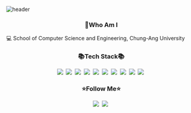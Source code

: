 ![header](https://capsule-render.vercel.app/api?type=Wave&color=ffc0cb&height=275&section=header&text=Nahyun%20Lee&fontSize=80)

<h3 align="center">🤔Who Am I</h3>
<p align="center>👋 Hello I'm Nahyun Lee</p>
<p align="center>💻 School of Computer Science and Engineering, Chung-Ang University</p>

<h3 align="center">📚️Tech Stack📚️</h3>
<p align="center">
<img src="https://img.shields.io/badge/Python-3776AB?style=flat-square&logo=Python&logoColor=white"/></a>&nbsp 
<img src="https://img.shields.io/badge/JavaScript-F7DF1E?style=flat-square&logo=JavaScript&logoColor=white"/></a>&nbsp
<img src="https://img.shields.io/badge/React-61DAFB?style=flat-square&logo=React&logoColor=white"/></a>&nbsp
<img src="https://img.shields.io/badge/Java-007396?style=flat-square&logo=Java&logoColor=white"/></a>&nbsp
<img src="https://img.shields.io/badge/C-A8B9CC?style=flat-square&logo=C&logoColor=white"/></a>&nbsp
<img src="https://img.shields.io/badge/C++-00599C?style=flat-square&logo=C%2B%2B&logoColor=white"/></a>&nbsp
<img src="https://img.shields.io/badge/Amazon AWS-232F3E?style=flat-square&logo=Amazon AWS&logoColor=white"/></a>&nbsp
<img src="https://img.shields.io/badge/MySQL-4479A1?style=flat-square&logo=MySQL&logoColor=white"/></a>&nbsp
<img src="https://img.shields.io/badge/GraphQL-E10098?style=flat-square&logo=GraphQL&logoColor=white"/></a>&nbsp
<img src="https://img.shields.io/badge/Node.js-339933?style=flat-square&logo=Node.js&logoColor=white"/></a>&nbsp
</p>

<h3 align="center">⭐Follow Me⭐</h3>
<p align="center">
  <a href="https://blog.naver.com/nahyun902"><img src="https://img.shields.io/badge/My%20Blog-11B48A?style=flat-square&logo=Vimeo&logoColor=white&link=https://velog.io/@hyeinisfree"/></a>&nbsp
  <a href="https://www.instagram.com/1004_hyoni/"><img src="https://img.shields.io/badge/Instagram-E4405F?style=flat-square&logo=Instagram&logoColor=white&link=https://www.instagram.com/hye_inisfree/"/></a>&nbsp
</p>
